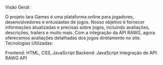 Visão Geral: 

O projeto Iara Games é uma plataforma online para jogadores, desenvolvedores e entusiastas de jogos. Nosso objetivo é fornecer informações atualizadas e precisas sobre jogos, incluindo avaliações, descrições, trailers e muito mais. Com a integração da API RAWG, agora oferecemos avaliações detalhadas dos jogos diretamente no site.
Tecnologias Utilizadas: 

Frontend: HTML, CSS, JavaScript
Backend: JavaScript
Integração de API: RAWG API
